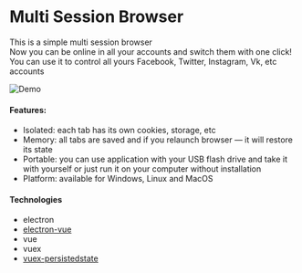 # Multi Session Browser

This is a simple multi session browser  
Now you can be online in all your accounts and switch them with one click!  
You can use it to control all yours Facebook, Twitter, Instagram, Vk, etc accounts

![Demo](https://raw.githubusercontent.com/PavelShar/multi-session-browser/assets/demo.gif)


#### Features:
* Isolated: each tab has its own cookies, storage, etc
* Memory: all tabs are saved and if you relaunch browser — it will restore its state
* Portable: you can use application with your USB flash drive and take it with yourself or just run it on your computer without installation
* Platform: available for Windows, Linux and MacOS



#### Technologies
* electron
* [electron-vue](https://github.com/SimulatedGREG/electron-vue)
* vue
* vuex
* [vuex-persistedstate](https://github.com/robinvdvleuten/vuex-persistedstate)

